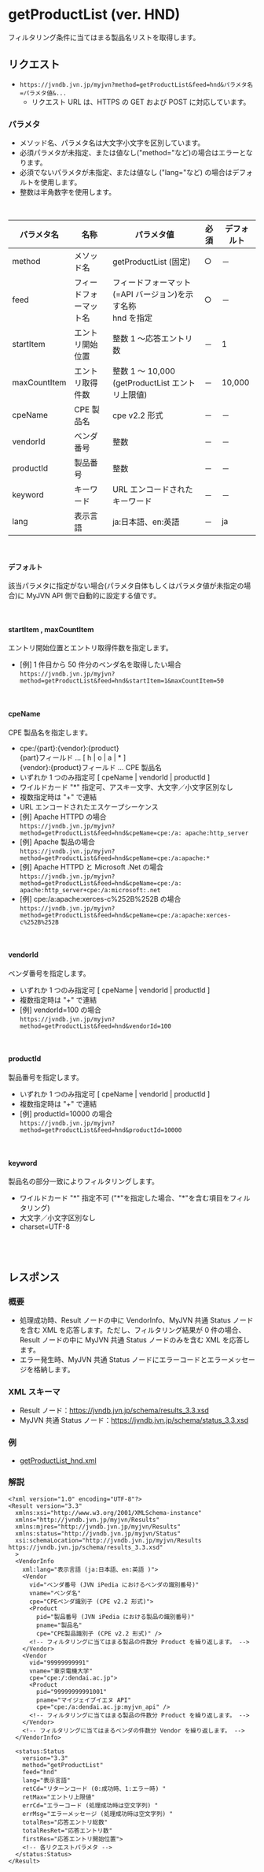 # getProductList (ver. HND)

フィルタリング条件に当てはまる製品名リストを取得します。

## リクエスト

- `https://jvndb.jvn.jp/myjvn?method=getProductList&feed=hnd&パラメタ名=パラメタ値&...`
  - リクエスト URL は、HTTPS の GET および POST に対応しています。

### パラメタ

- メソッド名、パラメタ名は大文字小文字を区別しています。
- 必須パラメタが未指定、または値なし("method="など)の場合はエラーとなります。
- 必須でないパラメタが未指定、または値なし ("lang="など) の場合はデフォルトを使用します。
- 整数は半角数字を使用します。

 <br>

| パラメタ名   | 名称                   | パラメタ値                                                      | 必須 | デフォルト |
| ------------ | ---------------------- | --------------------------------------------------------------- | ---- | ---------- |
| method       | メソッド名             | getProductList (固定)                                           | ○    | －         |
| feed         | フィードフォーマット名 | フィードフォーマット(=API バージョン)を示す名称 <br> hnd を指定 | ○    | －         |
| startItem    | エントリ開始位置       | 整数 1 ～応答エントリ数                                         | －   | 1          |
| maxCountItem | エントリ取得件数       | 整数 1 ～ 10,000 (getProductList エントリ上限値)                | －   | 10,000     |
| cpeName      | CPE 製品名             | cpe v2.2 形式                                                   | －   | －         |
| vendorId     | ベンダ番号             | 整数                                                            | －   | －         |
| productId    | 製品番号               | 整数                                                            | －   | －         |
| keyword      | キーワード             | URL エンコードされたキーワード                                  | －   | －         |
| lang         | 表示言語               | ja:日本語、en:英語                                              | －   | ja         |

<br>

#### デフォルト

該当パラメタに指定がない場合(パラメタ自体もしくはパラメタ値が未指定の場合)に MyJVN API 側で自動的に設定する値です。

<br>

#### startItem , maxCountItem

エントリ開始位置とエントリ取得件数を指定します。

- \[例\] 1 件目から 50 件分のベンダ名を取得したい場合  
   `https://jvndb.jvn.jp/myjvn?method=getProductList&feed=hnd&startItem=1&maxCountItem=50`

<br>

#### cpeName

CPE 製品名を指定します。

- cpe:/{part}:{vendor}:{product}  
  {part}フィールド ... \[ h \| o \| a \| \* \]  
  {vendor}:{product}フィールド ... CPE 製品名
- いずれか 1 つのみ指定可 \[ cpeName \| vendorId \| productId \]
- ワイルドカード "\*" 指定可、アスキー文字、大文字／小文字区別なし
- 複数指定時は "+" で連結
- URL エンコードされたエスケープシーケンス
- \[例\] Apache HTTPD の場合  
   `https://jvndb.jvn.jp/myjvn?method=getProductList&feed=hnd&cpeName=cpe:/a: apache:http_server`
- \[例\] Apache 製品の場合  
   `https://jvndb.jvn.jp/myjvn?method=getProductList&feed=hnd&cpeName=cpe:/a:apache:*`
- \[例\] Apache HTTPD と Microsoft .Net の場合  
   `https://jvndb.jvn.jp/myjvn?method=getProductList&feed=hnd&cpeName=cpe:/a: apache:http_server+cpe:/a:microsoft:.net`
- \[例\] cpe:/a:apache:xerces-c%252B%252B の場合  
   `https://jvndb.jvn.jp/myjvn?method=getProductList&feed=hnd&cpeName=cpe:/a:apache:xerces-c%252B%252B`

<br>

#### vendorId

ベンダ番号を指定します。

- いずれか 1 つのみ指定可 \[ cpeName \| vendorId \| productId \]
- 複数指定時は "+" で連結
- \[例\] vendorId=100 の場合  
   `https://jvndb.jvn.jp/myjvn?method=getProductList&feed=hnd&vendorId=100`

<br>

#### productId

製品番号を指定します。

- いずれか 1 つのみ指定可 \[ cpeName \| vendorId \| productId \]
- 複数指定時は "+" で連結
- \[例\] productId=10000 の場合  
   `https://jvndb.jvn.jp/myjvn?method=getProductList&feed=hnd&productId=10000`

<br>

#### keyword

製品名の部分一致によりフィルタリングします。

- ワイルドカード "\*" 指定不可 ("\*"を指定した場合、"\*"を含む項目をフィルタリング)
- 大文字／小文字区別なし
- charset=UTF-8

<br>
<br>

## レスポンス

### 概要

- 処理成功時、Result ノードの中に VendorInfo、MyJVN 共通 Status ノードを含む XML を応答します。ただし、フィルタリング結果が 0 件の場合、Result ノードの中に MyJVN 共通 Status ノードのみを含む XML を応答します。
- エラー発生時、MyJVN 共通 Status ノードにエラーコードとエラーメッセージを格納します。

### XML スキーマ

- Result ノード：https://jvndb.jvn.jp/schema/results_3.3.xsd
- MyJVN 共通 Status ノード：https://jvndb.jvn.jp/schema/status_3.3.xsd

### 例

- [ getProductList_hnd.xml ](../examples/getProductList_hnd.xml)

### 解説

```
<?xml version="1.0" encoding="UTF-8"?>
<Result version="3.3"
  xmlns:xsi="http://www.w3.org/2001/XMLSchema-instance"
  xmlns="http://jvndb.jvn.jp/myjvn/Results"
  xmlns:mjres="http://jvndb.jvn.jp/myjvn/Results"
  xmlns:status="http://jvndb.jvn.jp/myjvn/Status"
  xsi:schemaLocation="http://jvndb.jvn.jp/myjvn/Results https://jvndb.jvn.jp/schema/results_3.3.xsd"
  >
  <VendorInfo
    xml:lang="表示言語 (ja:日本語、en:英語 )">
    <Vendor
      vid="ベンダ番号 (JVN iPedia におけるベンダの識別番号)"
      vname="ベンダ名"
      cpe="CPEベンダ識別子 (CPE v2.2 形式)">
      <Product
        pid="製品番号 (JVN iPedia における製品の識別番号)"
        pname="製品名"
        cpe="CPE製品識別子 (CPE v2.2 形式)" />
      <!-- フィルタリングに当てはまる製品の件数分 Product を繰り返します。 -->
    </Vendor>
    <Vendor
      vid="99999999991"
      vname="東京電機大学"
      cpe="cpe:/:dendai.ac.jp">
      <Product
        pid="99999999991001"
        pname="マイジェイブイエヌ API"
        cpe="cpe:/a:dendai.ac.jp:myjvn_api" />
      <!-- フィルタリングに当てはまる製品の件数分 Product を繰り返します。 -->
    </Vendor>
    <!-- フィルタリングに当てはまるベンダの件数分 Vendor を繰り返します。 -->
  </VendorInfo>

  <status:Status
    version="3.3"
    method="getProductList"
    feed="hnd"
    lang="表示言語"
    retCd="リターンコード (0:成功時、1:エラー時) "
    retMax="エントリ上限値"
    errCd="エラーコード (処理成功時は空文字列) "
    errMsg="エラーメッセージ (処理成功時は空文字列) "
    totalRes="応答エントリ総数"
    totalResRet="応答エントリ数"
    firstRes="応答エントリ開始位置">
    <!-- 各リクエストパラメタ -->
  </status:Status>
</Result>
```

